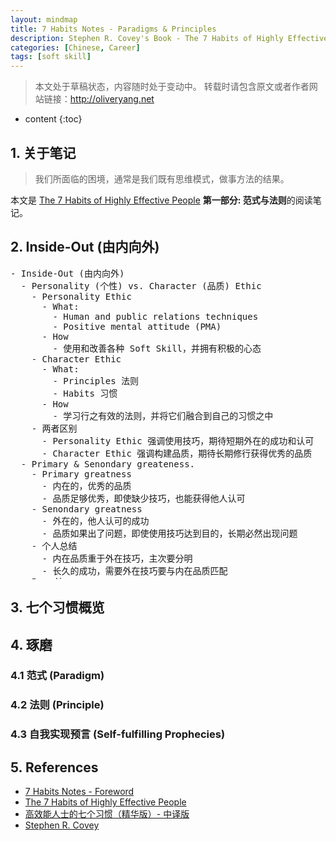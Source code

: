 ```yaml
---
layout: mindmap
title: 7 Habits Notes - Paradigms & Principles
description: Stephen R. Covey's Book - The 7 Habits of Highly Effective People reading notes. 
categories: [Chinese, Career]
tags: [soft skill]
---
```


>本文处于草稿状态，内容随时处于变动中。
>转载时请包含原文或者作者网站链接：<http://oliveryang.net>

* content
{:toc}

## 1. 关于笔记

> 我们所面临的困境，通常是我们既有思维模式，做事方法的结果。

本文是 [The 7 Habits of Highly Effective People](https://en.wikipedia.org/wiki/The_7_Habits_of_Highly_Effective_People) **第一部分: 范式与法则**的阅读笔记。

## 2. Inside-Out (由内向外)

<pre class="km-container" minder-data-type="markdown" style="width: 100%;height: 500px">
- Inside-Out (由内向外)
  - Personality (个性) vs. Character (品质) Ethic
    - Personality Ethic
      - What:
        - Human and public relations techniques
        - Positive mental attitude (PMA)
      - How
        - 使用和改善各种 Soft Skill，并拥有积极的心态
    - Character Ethic
      - What:
        - Principles 法则
        - Habits 习惯
      - How
        - 学习行之有效的法则，并将它们融合到自己的习惯之中
    - 两者区别
      - Personality Ethic 强调使用技巧，期待短期外在的成功和认可
      - Character Ethic 强调构建品质，期待长期修行获得优秀的品质
  - Primary & Senondary greateness.
    - Primary greatness
      - 内在的，优秀的品质
      - 品质足够优秀，即使缺少技巧，也能获得他人认可
    - Senondary greatness
      - 外在的，他人认可的成功
      - 品质如果出了问题，即使使用技巧达到目的，长期必然出现问题
    - 个人总结
      - 内在品质重于外在技巧，主次要分明
      - 长久的成功，需要外在技巧要与内在品质匹配
  - Paradigm
    - 范式的力量
      - What is paradigm?
        - General: 科学名词，指代一种模型，理论，洞察力，假定，参考框架
        - 本书：个性论或者品质论是一种社会范式，是人们感知，理解，诠释世界的方法或者理论
        - 类比：精神地图，是我们感知，理解，解释世界的地图。
        －两种精神地图
          - 客观的，有关现实的
          －主观的，有关价值观的
      - Why
        - 地图错了，技巧和积极的心态只会让错误更严重
        - 符合自然法则的地图，才是正确的地图
        - 普遍问题
          - 我们很少质疑地图的精确性
          - 我们甚至不知道它的存在
          - 我们以为看到的事物就是它真实的，或者本来应该的面貌
      - 结论
        - 我们以为自己可以客观的看待事物
        - 实际上，我们看到的是我们自己，是我们的洞察力，我们的范式
    - Paradigm Shift
    - Seeing & Being
  - Principle
    - The principle-centered paradigm
    - Principles of growth & change
  - The way we see the problem is the problem
  - A new level of thinking
</pre>



## 3. 七个习惯概览

## 4. 琢磨

### 4.1 范式 (Paradigm)

### 4.2 法则 (Principle)

### 4.3 自我实现预言 (Self-fulfilling Prophecies)

## 5. References
* [7 Habits Notes - Foreword](http://oliveryang.net/2016/08/7-habits-1)
* [The 7 Habits of Highly Effective People](https://en.wikipedia.org/wiki/The_7_Habits_of_Highly_Effective_People)
* [高效能人士的七个习惯（精华版）- 中译版](https://book.douban.com/subject/1048007)
* [Stephen R. Covey](https://en.wikipedia.org/wiki/Stephen_Covey)
